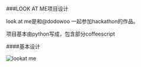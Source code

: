 ###LOOK AT ME项目设计

look at me是和@dodowoo 一起参加hackathon的作品。

项目基本由python写成，包含部分coffeescript

####基本设计

![lookat me](https://github.com/fuluchii/JobPool/blob/master/image/look_at_me.jpg?raw=true "")




